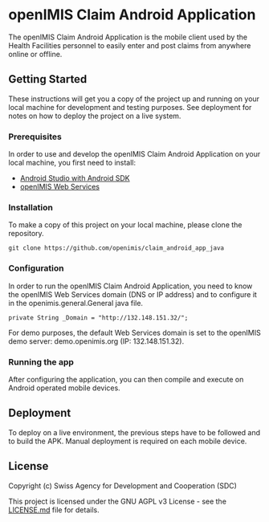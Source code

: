# openIMIS Claim Android Application

The openIMIS Claim Android Application is the mobile client used by
the Health Facilities personnel to easily enter and post claims from anywhere
online or offline.

## Getting Started

These instructions will get you a copy of the project up and
running on your local machine for development and testing purposes.
See deployment for notes on how to deploy the project on a live system.

### Prerequisites

In order to use and develop the openIMIS Claim Android Application
on your local machine, you first need to install:

* [Android Studio with Android SDK](https://developer.android.com/studio)
* [openIMIS Web Services](https://github.com/openimis/web_service_vb)


### Installation

To make a copy of this project on your local machine, please clone
the repository.

```
git clone https://github.com/openimis/claim_android_app_java
```

### Configuration

In order to run the openIMIS Claim Android Application, you need to
know the openIMIS Web Services domain (DNS or IP address) and to configure it in the
openimis.general.General java file.

```
private String _Domain = "http://132.148.151.32/";
```

For demo purposes, the default Web Services domain is set to the openIMIS
demo server: demo.openimis.org (IP: 132.148.151.32).  

### Running the app

After configuring the application, you can then compile and execute
on Android operated mobile devices.

<!--## Running the tests

Explain how to run the automated tests for this system

### Break down into end to end tests

Explain what these tests test and why

```
Give an example
```

### And coding style tests

Explain what these tests test and why

```
Give an example
```-->

## Deployment

To deploy on a live environment, the previous steps have to be followed
and to build the APK. Manual deployment is required on each mobile device.

<!--For more information please read the [installation manual](http://openimis.readthedocs.io/en/latest/mobile_applications_configuration.html).-->

<!--## Built With

* [Visual Studio](https://visualstudio.microsoft.com/) - The web framework used
* [Dropwizard](http://www.dropwizard.io/1.0.2/docs/) - The web framework used
* [Maven](https://maven.apache.org/) - Dependency Management
* [ROME](https://rometools.github.io/rome/) - Used to generate RSS Feeds
-->

<!--## Contributing

Please read [CONTRIBUTING.md](https://gist.github.com/PurpleBooth/b24679402957c63ec426) for details on our code of conduct, and the process for submitting pull requests to us.
-->

<!--## Versioning

We use [SemVer](http://semver.org/) for versioning. For the versions available, see the [tags on this repository](https://github.com/your/project/tags).
-->

<!--## Authors

* **Billie Thompson** - *Initial work* - [PurpleBooth](https://github.com/PurpleBooth)

See also the list of [contributors](https://github.com/your/project/contributors) who participated in this project.
-->

<!--## User Manual

The user manual can be read on [openimis.readthedocs.io](http://openimis.readthedocs.io/en/latest/user_manual.html).
-->
## License

Copyright (c) Swiss Agency for Development and Cooperation (SDC)

This project is licensed under the GNU AGPL v3 License - see the
[LICENSE.md](LICENSE.md) file for details.

<!--## Acknowledgments

* Hat tip to anyone whose code was used
* Inspiration
* etc
-->
